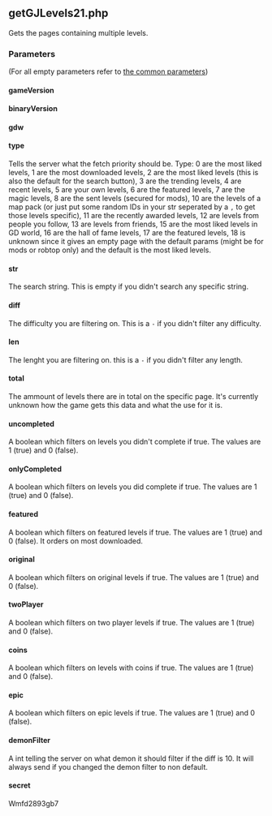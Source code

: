 ## getGJLevels21.php
Gets the pages containing multiple levels.
### Parameters
(For all empty parameters refer to [the common parameters](https://github.com/SMJSGaming/GDDocs/blob/master/endpoints/common_parameters.md))
#### gameVersion
#### binaryVersion
#### gdw
#### type
Tells the server what the fetch priority should be. Type: 0 are the most liked levels, 1 are the most downloaded levels, 2 are the most liked levels (this is also the default for the search button), 3 are the trending levels, 4 are recent levels, 5 are your own levels, 6 are the featured levels, 7 are the magic levels, 8 are the sent levels (secured for mods), 10 are the levels of a map pack (or just put some random IDs in your str seperated by a `,` to get those levels specific), 11 are the recently awarded levels, 12 are levels from people you follow, 13 are levels from friends, 15 are the most liked levels in GD world, 16 are the hall of fame levels, 17 are the featured levels, 18 is unknown since it gives an empty page with the default params (might be for mods or robtop only) and the default is the most liked levels.
#### str
The search string. This is empty if you didn't search any specific string.
#### diff
The difficulty you are filtering on. This is a `-` if you didn't filter any difficulty.
#### len
The lenght you are filtering on. this is a `-` if you didn't filter any length.
#### total
The ammount of levels there are in total on the specific page. It's currently unknown how the game gets this data and what the use for it is.
#### uncompleted
A boolean which filters on levels you didn't complete if true. The values are 1 (true) and 0 (false).
#### onlyCompleted
A boolean which filters on levels you did complete if true. The values are 1 (true) and 0 (false).
#### featured
A boolean which filters on featured levels if true. The values are 1 (true) and 0 (false). It orders on most downloaded.
#### original
A boolean which filters on original levels if true. The values are 1 (true) and 0 (false).
#### twoPlayer
A boolean which filters on two player levels if true. The values are 1 (true) and 0 (false).
#### coins
A boolean which filters on levels with coins if true. The values are 1 (true) and 0 (false).
#### epic
A boolean which filters on epic levels if true. The values are 1 (true) and 0 (false).
#### demonFilter
A int telling the server on what demon it should filter if the diff is 10. It will always send if you changed the demon filter to non default.
#### secret
Wmfd2893gb7
